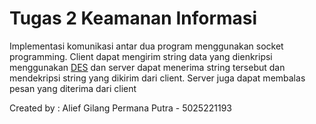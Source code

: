 # Tugas 2 Keamanan Informasi

Implementasi komunikasi antar dua program menggunakan socket programming. Client dapat mengirim string data yang dienkripsi menggunakan [DES](../DES/DES.py) dan server dapat menerima string tersebut dan mendekripsi string yang dikirim dari client. Server juga dapat membalas pesan yang diterima dari client


Created by : Alief Gilang Permana Putra - 5025221193